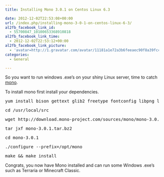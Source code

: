 ```yaml
---
title: Installing Mono 3.0.1 on Centos Linux 6.3

date: 2012-12-02T22:53:08+00:00
url: /index.php/installing-mono-3-0-1-on-centos-linux-6-3/
al2fb_facebook_link_id:
  - 55700847_10100653368910818
al2fb_facebook_link_time:
  - 2012-12-02T22:53:12+00:00
al2fb_facebook_link_picture:
  - 'avatar=http://1.gravatar.com/avatar/11181a1e72a3b6feeaec90f8a39fcc2f?s=96&amp;d=http%3A%2F%2F1.gravatar.com%2Favatar%2Fad516503a11cd5ca435acc9bb6523536%3Fs%3D96&amp;r=G'
categories:
  - General

---
```

So you want to run windows .exe&#8217;s on your shiny Linux server, time to catch [mono][1].
  
To install mono first install your dependencies.

<pre lang="shell" prompt="$">yum install bison gettext glib2 freetype fontconfig libpng libpng-devel libX11 libX11-devel glib2-devel libgdi* libexif glibc-devel urw-fonts java unzip gcc gcc-c++ automake autoconf libtool make bzip2 wget</pre>

<pre lang="shell" prompt="$">cd /usr/local/src 
</pre>

<pre lang="shell" prompt="$">wget http://download.mono-project.com/sources/mono/mono-3.0.1.tar.bz2
</pre>

<pre lang="shell" prompt="$">tar jxf mono-3.0.1.tar.bz2
</pre>

<pre lang="shell" prompt="$">cd mono-3.0.1
</pre>

<pre lang="shell" prompt="$">./configure --prefix=/opt/mono
</pre>

<pre lang="shell" prompt="$">make && make install
</pre>

Congrats, you now have Mono installed and can run some Windows .exe&#8217;s such as Terraria or Minecraft Classic.

 [1]: http://www.mono-project.com/Main_Page